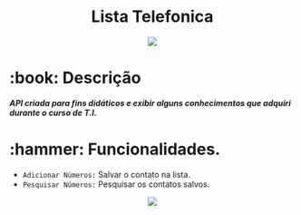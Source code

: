 <h1 align="center"> Lista Telefonica</h1>
<p align="center">
<img src="https://img.shields.io/badge/Status%3A-full%20version-red?style=flat&logo=appveyor">
</p>
<h1>:book: Descrição</h1>

***API criada para fins didáticos e exibir alguns conhecimentos que adquiri durante o curso de T.I.***

<h1>:hammer: Funcionalidades.</h1>

- `Adicionar Números:` Salvar o contato na lista.
- `Pesquisar Números:` Pesquisar os contatos salvos.

<p align="center">
<img src="https://github.com/emerson1993/lista-telefonica/blob/main/lista-telefonica.gif">
</p>
